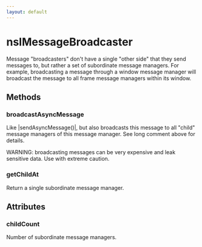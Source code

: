 ```yaml
---
layout: default
---
```


# nsIMessageBroadcaster #

Message "broadcasters" don't have a single "other side" that they
send messages to, but rather a set of subordinate message managers.
For example, broadcasting a message through a window message
manager will broadcast the message to all frame message managers
within its window.


## Methods ##

### broadcastAsyncMessage ###

Like |sendAsyncMessage()|, but also broadcasts this message to
all "child" message managers of this message manager.  See long
comment above for details.

WARNING: broadcasting messages can be very expensive and leak
sensitive data.  Use with extreme caution.


### getChildAt ###

Return a single subordinate message manager.


## Attributes ##

### childCount ###

Number of subordinate message managers.

